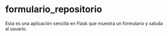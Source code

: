 # formulario_repositorio

Esta es una aplicación sencilla en Flask que muestra un formulario y saluda al usuario.

